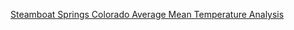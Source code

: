 
[Steamboat Springs Colorado Average Mean Temperature Analysis](https://gpb3037.github.io/02-climate/steanboatmeantemp.html)
